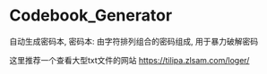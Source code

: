 # Codebook_Generator
自动生成密码本, 密码本: 由字符排列组合的密码组成, 用于暴力破解密码

这里推荐一个查看大型txt文件的网站 https://tilipa.zlsam.com/loger/
